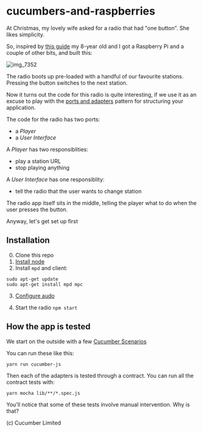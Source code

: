 # cucumbers-and-raspberries

At Christmas, my lovely wife asked for a radio that had "one button". She likes simplicity.

So, inspired by [this guide](http://www.suppertime.co.uk/blogmywiki/piradio/) my 8-year old and I got a Raspberry Pi and a couple of other bits, and built this:

![img_7352](https://user-images.githubusercontent.com/19260/39708765-f376e226-520f-11e8-87c0-7004b16a6678.jpg)

The radio boots up pre-loaded with a handful of our favourite stations. Pressing the button switches to the next station.

Now it turns out the code for this radio is quite interesting, if we use it as an excuse to play with the [ports and adapters](http://alistair.cockburn.us/Hexagonal+architecture) pattern for structuring your application.

The code for the radio has two ports:

- a _Player_
- a _User Interface_

A _Player_ has two responsiblities:

- play a station URL
- stop playing anything

A _User Interface_ has one responsiblity:

- tell the radio that the user wants to change station

The radio app itself sits in the middle, telling the player what to do when the user presses the button.

Anyway, let's get set up first

Installation
------------

0. Clone this repo
1. [Install node](https://nodejs.org/en/download/package-manager/#debian-and-ubuntu-based-linux-distributions)
2. Install `mpd` and client:

```
sudo apt-get update
sudo apt-get install mpd mpc
```

3. [Configure audo](https://www.raspberrypi.org/documentation/configuration/audio-config.md)

4. Start the radio
```npm start```

How the app is tested
---------------------

We start on the outside with a few [Cucumber Scenarios](./features/playing_stations.feature)

You can run these like this:

`yarn run cucumber-js`

Then each of the adapters is tested through a contract. You can run all the contract tests with:

`yarn mocha lib/**/*.spec.js`

You'll notice that some of these tests involve manual intervention. Why is that?

(c) Cucumber Limited
